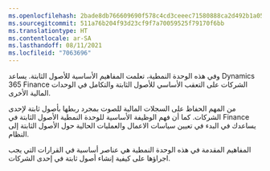 ```yaml
---
ms.openlocfilehash: 2bade8db766609690f578c4cd3ceeec71580888ca2d492b1a056631d3c5e1ca5
ms.sourcegitcommit: 511a76b204f93d23cf9f7a70059525f79170f6bb
ms.translationtype: HT
ms.contentlocale: ar-SA
ms.lasthandoff: 08/11/2021
ms.locfileid: "7063696"
---
```

وفي هذه الوحدة النمطية، تعلمت المفاهيم الأساسية للأصول الثابتة. يساعد Dynamics 365 Finance الشركات على التعقب الأساسي للأصول الثابتة والتكامل في الوحدات المالية الأخرى.

من المهم الحفاظ على السجلات المالية للصوت بمجرد ربطها بأصول ثابتة لإحدى الشركات. كما أن فهم الوظيفة الأساسية للوحدة النمطية الأصول الثابتة في Finance يساعدك في البدء في تعيين سياسات الاعمال والعمليات الحالية حول الأصول الثابتة إلى النظام.

المفاهيم المقدمة في هذه الوحدة النمطية هي عناصر أساسية في القرارات التي يجب اجراؤها على كيفية إنشاء أصول ثابتة في إحدى الشركات.
